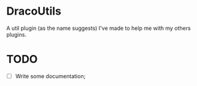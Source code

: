 # DracoUtils

A util plugin (as the name suggests) I've made to help me with my others plugins.

# TODO

- [ ] Write some documentation;